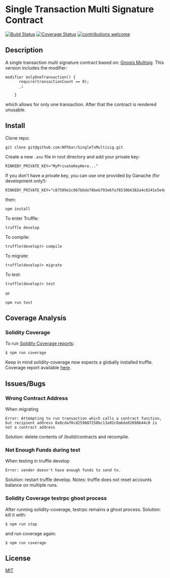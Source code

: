 # Single Transaction Multi Signature Contract

<div>

[![Build Status](https://travis-ci.org/NFhbar/SingleTxMultisig.png?branch=master)](https://travis-ci.org/NFhbar/SingleTxMultisig)
[![Coverage Status](https://coveralls.io/repos/github/NFhbar/SingleTxMultisig/badge.svg?branch=master)](https://coveralls.io/github/NFhbar/SingleTxMultisig?branch=master)
[![contributions welcome](https://img.shields.io/badge/contributions-welcome-brightgreen.svg?style=flat)](https://github.com/NFhbar/SingleTxMultisig/issues)

</div>

## Description
A single transaction multi signature contract based on: [Gnosis Multisig](https://github.com/gnosis/MultiSigWallet).
This version includes the modifier:
```    
modifier onlyOneTransaction() {
      require(transactionCount == 0);
      _;

    }
```
which allows for only one transaction. After that the contract is rendered unusable.

## Install
Clone repo:
```
git clone git@github.com:NFhbar/SingleTxMultisig.git
```

Create a new ```.env``` file in root directory and add your private key:
```
RINKEBY_PRIVATE_KEY="MyPrivateKeyHere..."
```
If you don't have a private key, you can use one provided by Ganache (for development only!):
```
RINKEBY_PRIVATE_KEY="c87509a1c067bbde78beb793e6fa76530b6382a4c0241e5e4a9ec0a0f44dc0d3"
```
then:
```
npm install
```
To enter Truffle:
```
truffle develop
```
To compile:
```
truffle(develop)> compile
```
To migrate:
```
truffle(develop)> migrate
```
To test:
```
truffle(develop)> test
```
or
```
npm run test
```

## Coverage Analysis
### Solidity Coverage
To run [Solidity Coverage reports](https://github.com/sc-forks/solidity-coverage):
```
$ npm run coverage
```
Keep in mind solidity-coverage now expects a globally installed truffle.
Coverage report available [here](https://github.com/NFhbar/SingleTxMultisig/blob/master/coverage).

## Issues/Bugs
### Wrong Contract Address
When migrating
```
Error: Attempting to run transaction which calls a contract function, but recipient address 0x8cdaf0cd259887258bc13a92c0a6da92698644c0 is not a contract address
```
Solution: delete contents of /build/contracts and recompile.

### Not Enough Funds during test
When testing in truffle develop
```
Error: sender doesn't have enough funds to send tx.
```
Solution: restart truffle develop.
Notes: truffle does not reset accounts balance on multiple runs.

### Solidity Coverage testrpc ghost process
After running solidity-coverage, testrpc remains a ghost process.
Solution: kill it with:
```
$ npm run stop
```
and run coverage again:
```
$ npm run coverage
```

## License
[MIT](https://github.com/OpenZeppelin/zeppelin-solidity/blob/master/LICENSE)
